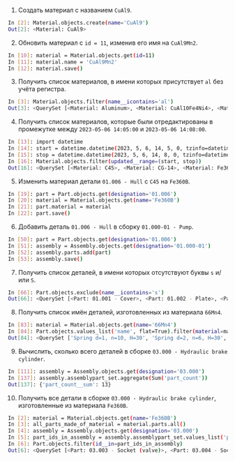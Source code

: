 1. Создать материал с названием `CuAl9`.

```bash
In [2]: Material.objects.create(name='CuAl9')
Out[2]: <Material: CuAl9>
```

2. Обновить материал с `id = 11`, изменив его имя на `CuAl9Mn2`.

```bash
In [10]: material = Material.objects.get(id=11)
In [11]: material.name = 'CuAl9Mn2'
In [12]: material.save()
```

3. Получить список материалов, в имени которых присутствует `al` без учёта
   регистра.

```bash
In [3]: Material.objects.filter(name__icontains='al')
Out[3]: <QuerySet [<Material: Aluminum>, <Material: CuAl10Fe4Ni4>, <Material: CuAl9Mn2>]>
```

4. Получить список материалов, которые были отредактированы в промежутке
   между `2023-05-06 14:05:00` и `2023-05-06 14:08:00`.

```bash
In [13]: import datetime
In [14]: start = datetime.datetime(2023, 5, 6, 14, 5, 0, tzinfo=datetime.timezone.utc)
In [15]: stop = datetime.datetime(2023, 5, 6, 14, 8, 0, tzinfo=datetime.timezone.utc)
In [16]: Material.objects.filter(updated__range=(start, stop))
Out[16]: <QuerySet [<Material: C45>, <Material: CG-14>, <Material: Fe360B>]>
```

5. Изменить материал детали `01.006 - Hull` с `C45` на `Fe360B`.

```bash
In [19]: part = Part.objects.get(designation='01.006')
In [20]: material = Material.objects.get(name='Fe360B')
In [21]: part.material = material
In [22]: part.save()
```

6. Добавить деталь `01.006 - Hull` в сборку `01.000-01 - Pump`.

```bash
In [50]: part = Part.objects.get(designation='01.006')
In [51]: assembly = Assembly.objects.get(designation='01.000-01')
In [52]: assembly.parts.add(part)
In [53]: assembly.save()
```

7. Получить список деталей, в имени которых отсутствуют буквы `s` и/или `S`.

```bash
In [66]: Part.objects.exclude(name__icontains='s')
Out[66]: <QuerySet [<Part: 01.001 - Cover>, <Part: 01.002 - Plate>, <Part: 01.006 - Hull>, <Part: 01.006-01 - Hull>, <Part: 01.007 - Rotor>, <Part: 02.001 - Valve>, <Part: 02.006 - Hull>, <Part: 03.001 - Hull>, <Part: 03.002 - Protective hood>, <Part: 03.006 - Cuff>, <Part: 03.008 - Fork>]>
```

8. Получить список имён деталей, изготовленных из материала `66Mn4`.

```bash
In [83]: material = Material.objects.get(name='66Mn4')
In [84]: Part.objects.values_list('name', flat=True).filter(material=material)
Out[84]: <QuerySet ['Spring d=1, n=10, H=30', 'Spring d=2, n=6, H=30', 'Spring d=1,5, n=6, H=40']>
```

9. Вычислить, сколько всего деталей в
   сборке `03.000 - Hydraulic brake cylinder`.

```bash
In [111]: assembly = Assembly.objects.get(designation='03.000')
In [137]: assembly.assemblypart_set.aggregate(Sum('part_count'))
Out[137]: {'part_count__sum': 13}
```

10. Получить все детали в сборке `03.000 - Hydraulic brake cylinder`,
    изготовленные из материала `Fe360B`.

```bash
In [2]: material = Material.objects.get(name='Fe360B')
In [3]: all_parts_made_of_material = material.parts.all()
In [4]: assembly = Assembly.objects.get(designation='03.000')
In [5]: part_ids_in_assembly = assembly.assemblypart_set.values_list('part', flat=True).filter(part__in=all_parts_made_of_material)
In [6]: Part.objects.filter(id__in=part_ids_in_assembly)
Out[6]: <QuerySet [<Part: 03.003 - Socket (valve)>, <Part: 03.004 - Socket>, <Part: 03.008 - Fork>]>
```
